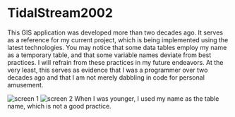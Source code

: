 # TidalStream2002
This GIS application was developed more than two decades ago. It serves as a reference for my current project, which is being implemented using the latest technologies. You may notice that some data tables employ my name as a temporary table, and that some variable names deviate from best practices. I will refrain from these practices in my future endeavors. At the very least, this serves as evidence that I was a programmer over two decades ago and that I am not merely dabbling in code for personal amusement.


![screen 1](https://freeware.vagweb.com/images/tide/screen1.png)
![screen 2](https://freeware.vagweb.com/images/tide/screen2.png)
When I was younger, I used my name as the table name, which is not a good practice.
